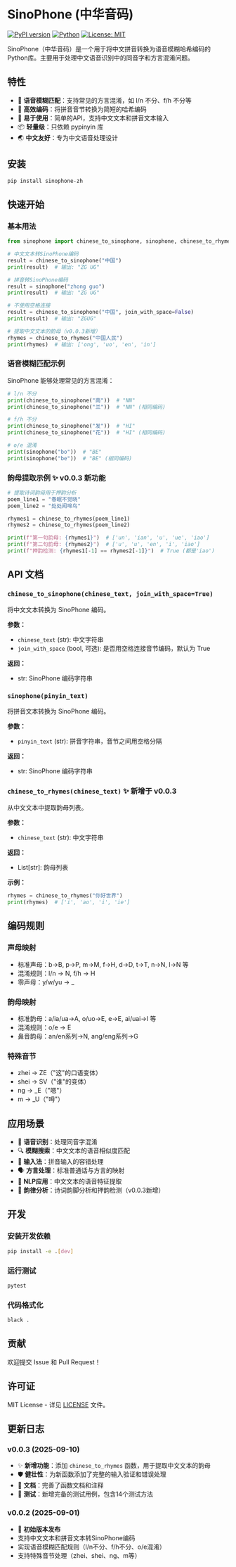 # SinoPhone (中华音码)

[![PyPI version](https://badge.fury.io/py/sinophone-zh.svg)](https://badge.fury.io/py/sinophone-zh)
[![Python](https://img.shields.io/pypi/pyversions/sinophone-zh.svg)](https://pypi.org/project/sinophone-zh/)
[![License: MIT](https://img.shields.io/badge/License-MIT-yellow.svg)](https://opensource.org/licenses/MIT)

SinoPhone（中华音码）是一个用于将中文拼音转换为语音模糊哈希编码的Python库。主要用于处理中文语音识别中的同音字和方言混淆问题。

## 特性

- 🎯 **语音模糊匹配**：支持常见的方言混淆，如 l/n 不分、f/h 不分等
- 🚀 **高效编码**：将拼音音节转换为简短的哈希编码
- 🔧 **易于使用**：简单的API，支持中文文本和拼音文本输入
- 📦 **轻量级**：只依赖 pypinyin 库
- 🌏 **中文友好**：专为中文语音处理设计

## 安装

```bash
pip install sinophone-zh
```

## 快速开始

### 基本用法

```python
from sinophone import chinese_to_sinophone, sinophone, chinese_to_rhymes

# 中文文本转SinoPhone编码
result = chinese_to_sinophone("中国")
print(result)  # 输出: "ZG UG"

# 拼音转SinoPhone编码
result = sinophone("zhong guo")
print(result)  # 输出: "ZG UG"

# 不使用空格连接
result = chinese_to_sinophone("中国", join_with_space=False)
print(result)  # 输出: "ZGUG"

# 提取中文文本的韵母（v0.0.3新增）
rhymes = chinese_to_rhymes("中国人民")
print(rhymes)  # 输出: ['ong', 'uo', 'en', 'in']
```

### 语音模糊匹配示例

SinoPhone 能够处理常见的方言混淆：

```python
# l/n 不分
print(chinese_to_sinophone("南"))  # "NN"
print(chinese_to_sinophone("兰"))  # "NN" (相同编码)

# f/h 不分
print(chinese_to_sinophone("发"))  # "HI"
print(chinese_to_sinophone("花"))  # "HI" (相同编码)

# o/e 混淆
print(sinophone("bo"))  # "BE"
print(sinophone("be"))  # "BE" (相同编码)
```

### 韵母提取示例 ✨ v0.0.3 新功能

```python
# 提取诗词韵母用于押韵分析
poem_line1 = "春眠不觉晓"
poem_line2 = "处处闻啼鸟"

rhymes1 = chinese_to_rhymes(poem_line1)
rhymes2 = chinese_to_rhymes(poem_line2)

print(f"第一句韵母: {rhymes1}")  # ['un', 'ian', 'u', 'ue', 'iao']
print(f"第二句韵母: {rhymes2}")  # ['u', 'u', 'en', 'i', 'iao']
print(f"押韵检测: {rhymes1[-1] == rhymes2[-1]}")  # True (都是'iao')
```

## API 文档

### `chinese_to_sinophone(chinese_text, join_with_space=True)`

将中文文本转换为 SinoPhone 编码。

**参数：**
- `chinese_text` (str): 中文字符串
- `join_with_space` (bool, 可选): 是否用空格连接音节编码，默认为 True

**返回：**
- str: SinoPhone 编码字符串

### `sinophone(pinyin_text)`

将拼音文本转换为 SinoPhone 编码。

**参数：**
- `pinyin_text` (str): 拼音字符串，音节之间用空格分隔

**返回：**
- str: SinoPhone 编码字符串

### `chinese_to_rhymes(chinese_text)` ✨ 新增于 v0.0.3

从中文文本中提取韵母列表。

**参数：**
- `chinese_text` (str): 中文字符串

**返回：**
- List[str]: 韵母列表

**示例：**
```python
rhymes = chinese_to_rhymes("你好世界")
print(rhymes)  # ['i', 'ao', 'i', 'ie']
```

## 编码规则

### 声母映射
- 标准声母：b→B, p→P, m→M, f→H, d→D, t→T, n→N, l→N 等
- 混淆规则：l/n → N, f/h → H
- 零声母：y/w/yu → _

### 韵母映射
- 标准韵母：a/ia/ua→A, o/uo→E, e→E, ai/uai→I 等
- 混淆规则：o/e → E
- 鼻音韵母：an/en系列→N, ang/eng系列→G

### 特殊音节
- zhei → ZE（"这"的口语变体）
- shei → SV（"谁"的变体）
- ng → _E（"嗯"）
- m → _U（"呣"）

## 应用场景

- 🎤 **语音识别**：处理同音字混淆
- 🔍 **模糊搜索**：中文文本的语音相似度匹配
- 📝 **输入法**：拼音输入的容错处理
- 🗣️ **方言处理**：标准普通话与方言的映射
- 🤖 **NLP应用**：中文文本的语音特征提取
- 🎵 **韵律分析**：诗词韵脚分析和押韵检测（v0.0.3新增）

## 开发

### 安装开发依赖

```bash
pip install -e .[dev]
```

### 运行测试

```bash
pytest
```

### 代码格式化

```bash
black .
```

## 贡献

欢迎提交 Issue 和 Pull Request！

## 许可证

MIT License - 详见 [LICENSE](LICENSE) 文件。

## 更新日志

### v0.0.3 (2025-09-10)
- ✨ **新增功能**：添加 `chinese_to_rhymes` 函数，用于提取中文文本的韵母
- 🛡️ **健壮性**：为新函数添加了完整的输入验证和错误处理
- 📝 **文档**：完善了函数文档和注释
- 🧪 **测试**：新增完备的测试用例，包含14个测试方法

### v0.0.2 (2025-09-01)
- 🎉 **初始版本发布**
- 支持中文文本和拼音文本转SinoPhone编码
- 实现语音模糊匹配规则（l/n不分、f/h不分、o/e混淆）
- 支持特殊音节处理（zhei、shei、ng、m等）
